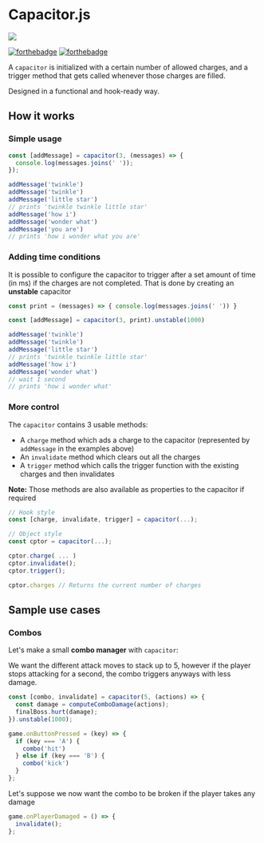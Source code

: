 # Capacitor.js

![](https://github.com/patrixr/capacitor.js/workflows/Test%20and%20Publish/badge.svg)

[![forthebadge](https://forthebadge.com/images/badges/powered-by-electricity.svg)](https://forthebadge.com)
[![forthebadge](https://forthebadge.com/images/badges/made-with-javascript.svg)](https://forthebadge.com)

A `capacitor` is initialized with a certain number of allowed charges, and a trigger method that gets called whenever those charges are filled.

Designed in a functional and hook-ready way.

## How it works

### Simple usage

```javascript
const [addMessage] = capacitor(3, (messages) => {
  console.log(messages.joins(' '));
});

addMessage('twinkle')
addMessage('twinkle')
addMessage('little star')
// prints 'twinkle twinkle little star'
addMessage('how i')
addMessage('wonder what')
addMessage('you are')
// prints 'how i wonder what you are'
```

### Adding time conditions

It is possible to configure the capacitor to trigger after a set amount of time (in ms) if the charges are not completed.
That is done by creating an **unstable** capacitor

```javascript
const print = (messages) => { console.log(messages.joins(' ')) }

const [addMessage] = capacitor(3, print).unstable(1000)

addMessage('twinkle')
addMessage('twinkle')
addMessage('little star')
// prints 'twinkle twinkle little star'
addMessage('how i')
addMessage('wonder what')
// wait 1 second
// prints 'how i wonder what'
```

### More control

The `capacitor` contains 3 usable methods:

- A `charge` method which ads a charge to the capacitor (represented by `addMessage` in the examples above)
- An `invalidate` method which clears out all the charges
- A `trigger` method which calls the trigger function with the existing charges and then invalidates

**Note:** Those methods are also available as properties to the capacitor if required

```javascript
// Hook style
const [charge, invalidate, trigger] = capacitor(...);

// Object style
const cptor = capacitor(...);

cptor.charge( ... )
cptor.invalidate();
cptor.trigger();

cptor.charges // Returns the current number of charges
```

## Sample use cases

### Combos

Let's make a small **combo manager** with `capacitor`:

We want the different attack moves to stack up to 5, however if the player stops attacking for a second, the combo triggers anyways with less damage.

```javascript
const [combo, invalidate] = capacitor(5, (actions) => {
  const damage = computeComboDamage(actions);
  finalBoss.hurt(damage);
}).unstable(1000);

game.onButtonPressed = (key) => {
  if (key === 'A') {
    combo('hit')
  } else if (key === 'B') {
    combo('kick')
  }
};
```

Let's suppose we now want the combo to be broken if the player takes any damage

```javascript
game.onPlayerDamaged = () => {
  invalidate();
};
```

